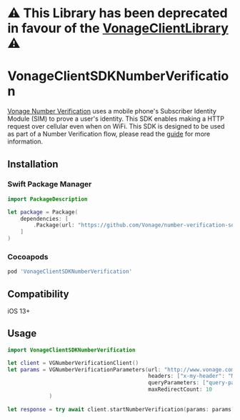# ⚠️ This Library has been deprecated in favour of the [VonageClientLibrary](https://github.com/Vonage/vonage-ios-client-library) ⚠️ 

# VonageClientSDKNumberVerification

[Vonage Number Verification](https://developer.vonage.com/en/number-verification/overview) uses a mobile phone's Subscriber Identity Module (SIM) to prove a user's identity. This SDK enables making a HTTP request over cellular even when on WiFi. This SDK is designed to be used as part of a Number Verification flow, please read the [guide](https://developer.vonage.com/en/getting-started-network/authentication) for more information.

## Installation

### Swift Package Manager 

```swift
import PackageDescription

let package = Package(
    dependencies: [
        .Package(url: "https://github.com/Vonage/number-verification-sdk-ios.git")
    ]
)
```

### Cocoapods

```ruby
pod 'VonageClientSDKNumberVerification'
```

## Compatibility

iOS 13+

## Usage

```swift
import VonageClientSDKNumberVerification

let client = VGNumberVerificationClient()
let params = VGNumberVerificationParameters(url: "http://www.vonage.com",
                                            headers: ["x-my-header": "My Value"],
                                            queryParameters: ["query-param" : "value"]
                                            maxRedirectCount: 10
             )
        
let response = try await client.startNumberVerification(params: params)
```
